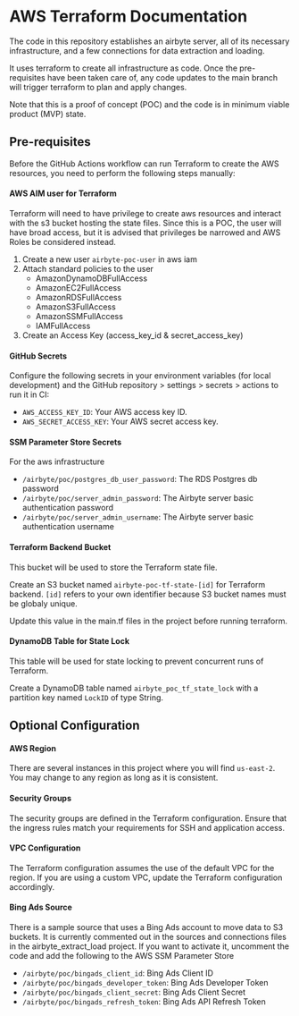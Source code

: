 # AWS Terraform Documentation
The code in this repository establishes an airbyte server, all of its necessary infrastructure, and a few connections for data extraction and loading.

It uses terraform to create all infrastructure as code. Once the pre-requisites have been taken care of, any code updates to the main branch will trigger terraform to plan and apply changes.

Note that this is a proof of concept (POC) and the code is in minimum viable product (MVP) state.

## Pre-requisites

Before the GitHub Actions workflow can run Terraform to create the AWS resources, you need to perform the following steps manually:
#### AWS AIM user for Terraform
Terraform will need to have privilege to create aws resources and interact with the s3 bucket hosting the state files. Since this is a POC, the user will have broad access, but it is advised that privileges be narrowed and AWS Roles be considered instead.

1. Create a new user `airbyte-poc-user` in aws iam
2. Attach standard policies to the user
   - AmazonDynamoDBFullAccess
   - AmazonEC2FullAccess
   - AmazonRDSFullAccess
   - AmazonS3FullAccess
   - AmazonSSMFullAccess
   - IAMFullAccess
3. Create an Access Key (access_key_id & secret_access_key)

#### GitHub Secrets
Configure the following secrets in your environment variables (for local development) and the GitHub repository > settings > secrets > actions to run it in CI:
   - `AWS_ACCESS_KEY_ID`: Your AWS access key ID.
   - `AWS_SECRET_ACCESS_KEY`: Your AWS secret access key.

#### SSM Parameter Store Secrets
   For the aws infrastructure
   - `/airbyte/poc/postgres_db_user_password`: The RDS Postgres db password
   - `/airbyte/poc/server_admin_password`: The Airbyte server basic authentication password
   - `/airbyte/poc/server_admin_username`: The Airbyte server basic authentication username

#### Terraform Backend Bucket
This bucket will be used to store the Terraform state file.

Create an S3 bucket named `airbyte-poc-tf-state-[id]` for Terraform backend. `[id]` refers to your own identifier because S3 bucket names must be globaly unique.

Update this value in the main.tf files in the project before running terraform.

#### DynamoDB Table for State Lock
This table will be used for state locking to prevent concurrent runs of Terraform.

Create a DynamoDB table named `airbyte_poc_tf_state_lock` with a partition key named `LockID` of type String.

## Optional Configuration
#### AWS Region
There are several instances in this project where you will find `us-east-2`. You may change to any region as long as it is consistent.

#### Security Groups
The security groups are defined in the Terraform configuration. Ensure that the ingress rules match your requirements for SSH and application access.

#### VPC Configuration
The Terraform configuration assumes the use of the default VPC for the region. If you are using a custom VPC, update the Terraform configuration accordingly.

#### Bing Ads Source
There is a sample source that uses a Bing Ads account to move data to S3 buckets.
It is currently commented out in the sources and connections files in the airbyte_extract_load project.
If you want to activate it, uncomment the code and add the following to the AWS SSM Parameter Store
   - `/airbyte/poc/bingads_client_id`: Bing Ads Client ID
   - `/airbyte/poc/bingads_developer_token`: Bing Ads Developer Token
   - `/airbyte/poc/bingads_client_secret`: Bing Ads Client Secret
   - `/airbyte/poc/bingads_refresh_token`: Bing Ads API Refresh Token